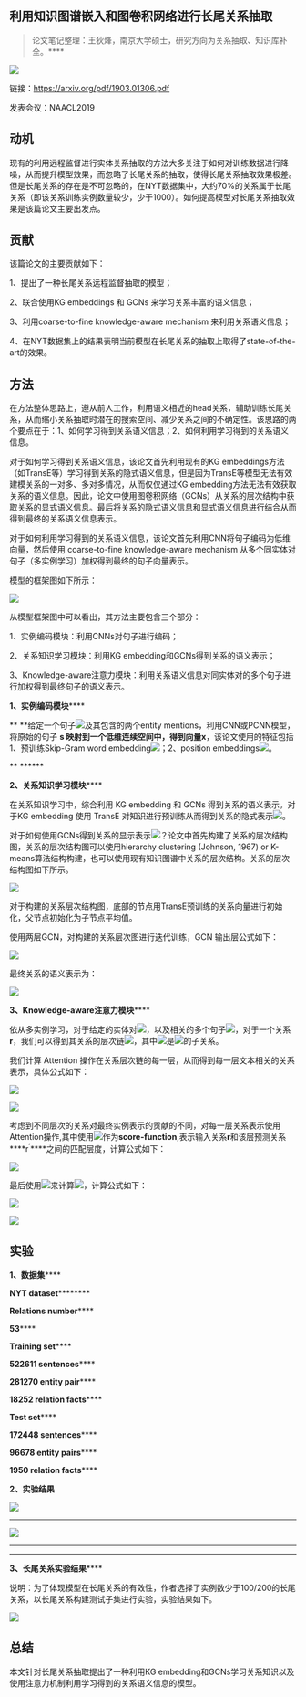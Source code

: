 
## 利用知识图谱嵌入和图卷积网络进行长尾关系抽取

> 论文笔记整理：王狄烽，南京大学硕士，研究方向为关系抽取、知识库补全。****

![](img/利用知识图谱嵌入和图卷积网络进行长尾关系抽取.md_1.png)





链接：https://arxiv.org/pdf/1903.01306.pdf

发表会议：NAACL2019

## 

## **动机**

现有的利用远程监督进行实体关系抽取的方法大多关注于如何对训练数据进行降噪，从而提升模型效果，而忽略了长尾关系的抽取，使得长尾关系抽取效果极差。但是长尾关系的存在是不可忽略的，在NYT数据集中，大约70%的关系属于长尾关系（即该关系训练实例数量较少，少于1000）。如何提高模型对长尾关系抽取效果是该篇论文主要出发点。

## 

## **贡献**

该篇论文的主要贡献如下：

1、提出了一种长尾关系远程监督抽取的模型；

2、联合使用KG embeddings 和 GCNs 来学习关系丰富的语义信息；

3、利用coarse-to-fine knowledge-aware mechanism 来利用关系语义信息；

4、在NYT数据集上的结果表明当前模型在长尾关系的抽取上取得了state-of-the-art的效果。

## 

## **方法**

在方法整体思路上，遵从前人工作，利用语义相近的head关系，辅助训练长尾关系，从而缩小关系抽取时潜在的搜索空间、减少关系之间的不确定性。该思路的两个要点在于：1、如何学习得到关系语义信息；2、如何利用学习得到的关系语义信息。

对于如何学习得到关系语义信息，该论文首先利用现有的KG embeddings方法（如TransE等）学习得到关系的隐式语义信息，但是因为TransE等模型无法有效建模关系的一对多、多对多情况，从而仅仅通过KG embedding方法无法有效获取关系的语义信息。因此，论文中使用图卷积网络（GCNs）从关系的层次结构中获取关系的显式语义信息。最后将关系的隐式语义信息和显式语义信息进行结合从而得到最终的关系语义信息表示。

对于如何利用学习得到的关系语义信息，该论文首先利用CNN将句子编码为低维向量，然后使用 coarse-to-fine knowledge-aware mechanism 从多个同实体对句子（多实例学习）加权得到最终的句子向量表示。

模型的框架图如下所示：

![](img/利用知识图谱嵌入和图卷积网络进行长尾关系抽取.md_2.png)





从模型框架图中可以看出，其方法主要包含三个部分：

1、实例编码模块：利用CNNs对句子进行编码；

2、关系知识学习模块：利用KG embedding和GCNs得到关系的语义表示；

3、Knowledge-aware注意力模块：利用关系语义信息对同实体对的多个句子进行加权得到最终句子的语义表示。



**1、实例编码模块******

** **给定一个句子![](img/利用知识图谱嵌入和图卷积网络进行长尾关系抽取.md_3.png)及其包含的两个entity mentions，利用CNN或PCNN模型，将原始的句子 ****s ****映射到一个低维连续空间中，得到向量****x****，该论文使用的特征包括1、预训练Skip-Gram word embedding![](img/利用知识图谱嵌入和图卷积网络进行长尾关系抽取.md_4.png)；2、position embeddings![](img/利用知识图谱嵌入和图卷积网络进行长尾关系抽取.md_5.png)。

** ******

**2、关系知识学习模块******

在关系知识学习中，综合利用 KG embedding 和 GCNs 得到关系的语义表示。对于KG embedding 使用 TransE 对知识进行预训练从而得到关系的隐式表示![](img/利用知识图谱嵌入和图卷积网络进行长尾关系抽取.md_6.png)。

对于如何使用GCNs得到关系的显示表示![](img/利用知识图谱嵌入和图卷积网络进行长尾关系抽取.md_7.png)？论文中首先构建了关系的层次结构图，关系的层次结构图可以使用hierarchy clustering (Johnson, 1967) or K-means算法结构构建，也可以使用现有知识图谱中关系的层次结构。关系的层次结构图如下所示。

![](img/利用知识图谱嵌入和图卷积网络进行长尾关系抽取.md_8.png)



对于构建的关系层次结构图，底部的节点用TransE预训练的关系向量进行初始化，父节点初始化为子节点平均值。

使用两层GCN，对构建的关系层次图进行迭代训练，GCN 输出层公式如下：

![](img/利用知识图谱嵌入和图卷积网络进行长尾关系抽取.md_9.png)



最终关系的语义表示为：

![](img/利用知识图谱嵌入和图卷积网络进行长尾关系抽取.md_10.png)



**3、Knowledge-aware注意力模块******

依从多实例学习，对于给定的实体对![](img/利用知识图谱嵌入和图卷积网络进行长尾关系抽取.md_11.png)，以及相关的多个句子![](img/利用知识图谱嵌入和图卷积网络进行长尾关系抽取.md_12.png)，对于一个关系****r****，我们可以得到其关系的层次链![](img/利用知识图谱嵌入和图卷积网络进行长尾关系抽取.md_13.png)，其中![](img/利用知识图谱嵌入和图卷积网络进行长尾关系抽取.md_14.png)是![](img/利用知识图谱嵌入和图卷积网络进行长尾关系抽取.md_15.png)的子关系。

我们计算 Attention 操作在关系层次链的每一层，从而得到每一层文本相关的关系表示，具体公式如下：

![](img/利用知识图谱嵌入和图卷积网络进行长尾关系抽取.md_16.png)



![](img/利用知识图谱嵌入和图卷积网络进行长尾关系抽取.md_17.png)





考虑到不同层次的关系对最终实例表示的贡献的不同，对每一层关系表示使用Attention操作,其中使用![](img/利用知识图谱嵌入和图卷积网络进行长尾关系抽取.md_18.png)作为****score-function****,表示输入关系****r****和该层预测关系****r<sup>’</sup>****之间的匹配层度，计算公式如下：





![](img/利用知识图谱嵌入和图卷积网络进行长尾关系抽取.md_19.png)

最后使用![](img/利用知识图谱嵌入和图卷积网络进行长尾关系抽取.md_20.png)来计算![](img/利用知识图谱嵌入和图卷积网络进行长尾关系抽取.md_21.png)，计算公式如下：

![](img/利用知识图谱嵌入和图卷积网络进行长尾关系抽取.md_22.png)

![](img/利用知识图谱嵌入和图卷积网络进行长尾关系抽取.md_23.png)

## **实验**

**1、数据集******

****NYT dataset************

**Relations number******

**53******

**Training set******

**522611 sentences******

**281270 entity pair******

**18252 relation facts******

**Test set******

**172448 sentences******

**96678 entity pairs******

**1950 relation facts******

**2、实验结果**

![](img/利用知识图谱嵌入和图卷积网络进行长尾关系抽取.md_24.png)

****

![](img/利用知识图谱嵌入和图卷积网络进行长尾关系抽取.md_25.png)

****

****

**3、长尾关系实验结果******

说明：为了体现模型在长尾关系的有效性，作者选择了实例数少于100/200的长尾关系，以长尾关系构建测试子集进行实验，实验结果如下。

![](img/利用知识图谱嵌入和图卷积网络进行长尾关系抽取.md_26.png)





## **总结**

本文针对长尾关系抽取提出了一种利用KG embedding和GCNs学习关系知识以及使用注意力机制利用学习得到的关系语义信息的模型。

